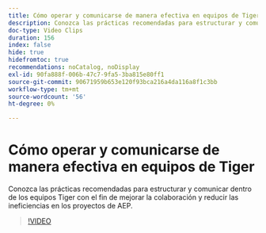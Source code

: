 ```yaml
---
title: Cómo operar y comunicarse de manera efectiva en equipos de Tiger
description: Conozca las prácticas recomendadas para estructurar y comunicar dentro de los equipos Tiger con el fin de mejorar la colaboración y reducir las ineficiencias en los proyectos de AEP.
doc-type: Video Clips
duration: 156
index: false
hide: true
hidefromtoc: true
recommendations: noCatalog, noDisplay
exl-id: 90fa888f-006b-47c7-9fa5-3ba815e80ff1
source-git-commit: 90671959b653e120f93bca216a4da116a8f1c3bb
workflow-type: tm+mt
source-wordcount: '56'
ht-degree: 0%

---
```


# Cómo operar y comunicarse de manera efectiva en equipos de Tiger

Conozca las prácticas recomendadas para estructurar y comunicar dentro de los equipos Tiger con el fin de mejorar la colaboración y reducir las ineficiencias en los proyectos de AEP.

<!-- 62_S926_3442625_155_how-to-operate-and-communicate-effectively-in-tiger-teams -->
>[!VIDEO](https://video.tv.adobe.com/v/3460214/?learn=on&enablevpops=true&captions=spa)
